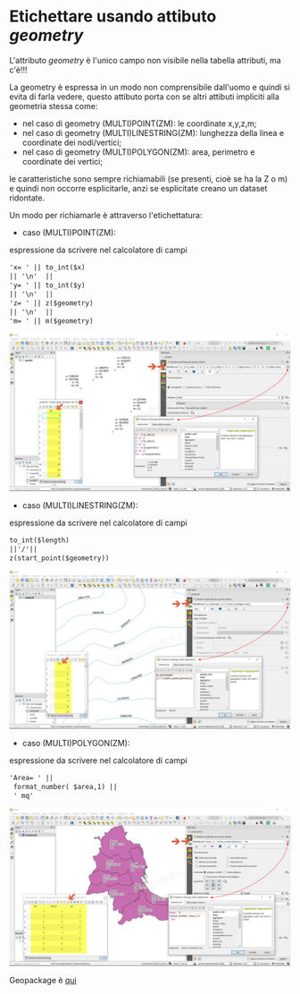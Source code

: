 # Etichettare usando attibuto _geometry_

L'attributo _geometry_ è l'unico campo non visibile nella tabella attributi, ma c'è!!!

La geometry è espressa in un modo non comprensibile dall'uomo e quindi si evita di farla vedere, questo attibuto porta con se altri attibuti impliciti alla geometria stessa come:
- nel caso di geometry (MULTI)POINT(ZM): le coordinate x,y,z,m;
- nel caso di geometry (MULTI)LINESTRING(ZM): lunghezza della linea e coordinate dei nodi/vertici;
- nel caso di geometry (MULTI)POLYGON(ZM): area, perimetro e coordinate dei vertici;

le caratteristiche sono sempre richiamabili (se presenti, cioè se ha la Z o m) e quindi non occorre esplicitarle, anzi se esplicitate creano un dataset ridontate.

Un modo per richiamarle è attraverso l'etichettatura:

* caso (MULTI)POINT(ZM):

espressione da scrivere nel calcolatore di campi
```
'x= ' || to_int($x)  
|| '\n'  || 
'y= ' || to_int($y)
|| '\n'  || 
'z= ' || z($geometry)
|| '\n'  || 
'm= ' || m($geometry)
```
![](/img/esempi/etichette/etichette1.png)

* caso (MULTI)LINESTRING(ZM):

espressione da scrivere nel calcolatore di campi
```
to_int($length)
||'/'|| 
z(start_point($geometry))
```
![](/img/esempi/etichette/etichette2.png)

* caso (MULTI)POLYGON(ZM):

espressione da scrivere nel calcolatore di campi
```
'Area= ' || 
 format_number( $area,1) || 
 ' mq'
 ```
 ![](/img/esempi/etichette/etichette3.png)

 Geopackage è [qui](https://github.com/gbvitrano/HfcQGIS/blob/master/esempi/dati_esempi.zip?raw=true)
